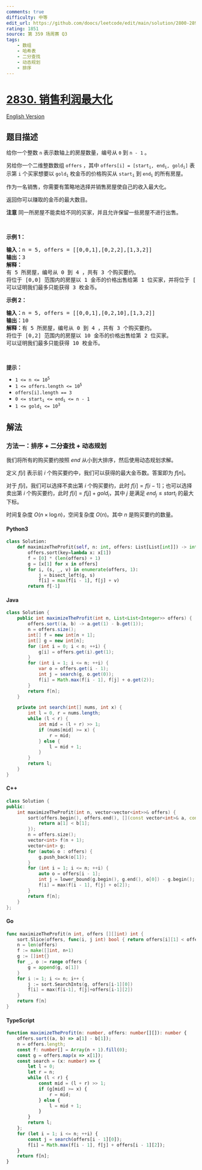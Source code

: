 ```yaml
---
comments: true
difficulty: 中等
edit_url: https://github.com/doocs/leetcode/edit/main/solution/2800-2899/2830.Maximize%20the%20Profit%20as%20the%20Salesman/README.md
rating: 1851
source: 第 359 场周赛 Q3
tags:
    - 数组
    - 哈希表
    - 二分查找
    - 动态规划
    - 排序
---
```


<!-- problem:start -->

# [2830. 销售利润最大化](https://leetcode.cn/problems/maximize-the-profit-as-the-salesman)

[English Version](/solution/2800-2899/2830.Maximize%20the%20Profit%20as%20the%20Salesman/README_EN.md)

## 题目描述

<!-- description:start -->

<p>给你一个整数 <code>n</code> 表示数轴上的房屋数量，编号从 <code>0</code> 到 <code>n - 1</code> 。</p>

<p>另给你一个二维整数数组 <code>offers</code> ，其中 <code>offers[i] = [start<sub>i</sub>, end<sub>i</sub>, gold<sub>i</sub>]</code> 表示第 <code>i</code> 个买家想要以 <code>gold<sub>i</sub></code> 枚金币的价格购买从 <code>start<sub>i</sub></code> 到 <code>end<sub>i</sub></code> 的所有房屋。</p>

<p>作为一名销售，你需要有策略地选择并销售房屋使自己的收入最大化。</p>

<p>返回你可以赚取的金币的最大数目。</p>

<p><strong>注意</strong> 同一所房屋不能卖给不同的买家，并且允许保留一些房屋不进行出售。</p>

<p>&nbsp;</p>

<p><strong class="example">示例 1：</strong></p>

<pre>
<strong>输入：</strong>n = 5, offers = [[0,0,1],[0,2,2],[1,3,2]]
<strong>输出：</strong>3
<strong>解释：</strong>
有 5 所房屋，编号从 0 到 4 ，共有 3 个购买要约。
将位于 [0,0] 范围内的房屋以 1 金币的价格出售给第 1 位买家，并将位于 [1,3] 范围内的房屋以 2 金币的价格出售给第 3 位买家。
可以证明我们最多只能获得 3 枚金币。</pre>

<p><strong class="example">示例 2：</strong></p>

<pre>
<strong>输入：</strong>n = 5, offers = [[0,0,1],[0,2,10],[1,3,2]]
<strong>输出：</strong>10
<strong>解释：</strong>有 5 所房屋，编号从 0 到 4 ，共有 3 个购买要约。
将位于 [0,2] 范围内的房屋以 10 金币的价格出售给第 2 位买家。
可以证明我们最多只能获得 10 枚金币。</pre>

<p>&nbsp;</p>

<p><strong>提示：</strong></p>

<ul>
	<li><code>1 &lt;= n &lt;= 10<sup>5</sup></code></li>
	<li><code>1 &lt;= offers.length &lt;= 10<sup>5</sup></code></li>
	<li><code>offers[i].length == 3</code></li>
	<li><code>0 &lt;= start<sub>i</sub> &lt;= end<sub>i</sub> &lt;= n - 1</code></li>
	<li><code>1 &lt;= gold<sub>i</sub> &lt;= 10<sup>3</sup></code></li>
</ul>

<!-- description:end -->

## 解法

<!-- solution:start -->

### 方法一：排序 + 二分查找 + 动态规划

我们将所有的购买要约按照 $end$ 从小到大排序，然后使用动态规划求解。

定义 $f[i]$ 表示前 $i$ 个购买要约中，我们可以获得的最大金币数。答案即为 $f[n]$。

对于 $f[i]$，我们可以选择不卖出第 $i$ 个购买要约，此时 $f[i] = f[i - 1]$；也可以选择卖出第 $i$ 个购买要约，此时 $f[i] = f[j] + gold_i$，其中 $j$ 是满足 $end_j \leq start_i$ 的最大下标。

时间复杂度 $O(n \times \log n)$，空间复杂度 $O(n)$。其中 $n$ 是购买要约的数量。

<!-- tabs:start -->

#### Python3

```python
class Solution:
    def maximizeTheProfit(self, n: int, offers: List[List[int]]) -> int:
        offers.sort(key=lambda x: x[1])
        f = [0] * (len(offers) + 1)
        g = [x[1] for x in offers]
        for i, (s, _, v) in enumerate(offers, 1):
            j = bisect_left(g, s)
            f[i] = max(f[i - 1], f[j] + v)
        return f[-1]
```

#### Java

```java
class Solution {
    public int maximizeTheProfit(int n, List<List<Integer>> offers) {
        offers.sort((a, b) -> a.get(1) - b.get(1));
        n = offers.size();
        int[] f = new int[n + 1];
        int[] g = new int[n];
        for (int i = 0; i < n; ++i) {
            g[i] = offers.get(i).get(1);
        }
        for (int i = 1; i <= n; ++i) {
            var o = offers.get(i - 1);
            int j = search(g, o.get(0));
            f[i] = Math.max(f[i - 1], f[j] + o.get(2));
        }
        return f[n];
    }

    private int search(int[] nums, int x) {
        int l = 0, r = nums.length;
        while (l < r) {
            int mid = (l + r) >> 1;
            if (nums[mid] >= x) {
                r = mid;
            } else {
                l = mid + 1;
            }
        }
        return l;
    }
}
```

#### C++

```cpp
class Solution {
public:
    int maximizeTheProfit(int n, vector<vector<int>>& offers) {
        sort(offers.begin(), offers.end(), [](const vector<int>& a, const vector<int>& b) {
            return a[1] < b[1];
        });
        n = offers.size();
        vector<int> f(n + 1);
        vector<int> g;
        for (auto& o : offers) {
            g.push_back(o[1]);
        }
        for (int i = 1; i <= n; ++i) {
            auto o = offers[i - 1];
            int j = lower_bound(g.begin(), g.end(), o[0]) - g.begin();
            f[i] = max(f[i - 1], f[j] + o[2]);
        }
        return f[n];
    }
};
```

#### Go

```go
func maximizeTheProfit(n int, offers [][]int) int {
	sort.Slice(offers, func(i, j int) bool { return offers[i][1] < offers[j][1] })
	n = len(offers)
	f := make([]int, n+1)
	g := []int{}
	for _, o := range offers {
		g = append(g, o[1])
	}
	for i := 1; i <= n; i++ {
		j := sort.SearchInts(g, offers[i-1][0])
		f[i] = max(f[i-1], f[j]+offers[i-1][2])
	}
	return f[n]
}
```

#### TypeScript

```ts
function maximizeTheProfit(n: number, offers: number[][]): number {
    offers.sort((a, b) => a[1] - b[1]);
    n = offers.length;
    const f: number[] = Array(n + 1).fill(0);
    const g = offers.map(x => x[1]);
    const search = (x: number) => {
        let l = 0;
        let r = n;
        while (l < r) {
            const mid = (l + r) >> 1;
            if (g[mid] >= x) {
                r = mid;
            } else {
                l = mid + 1;
            }
        }
        return l;
    };
    for (let i = 1; i <= n; ++i) {
        const j = search(offers[i - 1][0]);
        f[i] = Math.max(f[i - 1], f[j] + offers[i - 1][2]);
    }
    return f[n];
}
```

<!-- tabs:end -->

<!-- solution:end -->

<!-- problem:end -->
